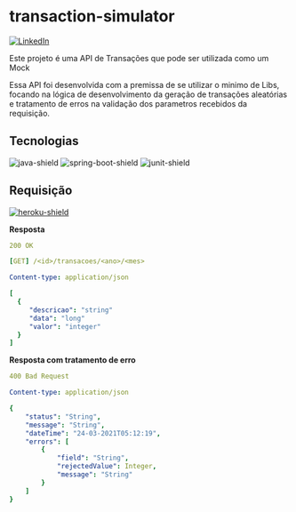 # transaction-simulator

[![LinkedIn][linkedin-shield]][linkedin-url]

Este projeto é uma API de Transações que pode ser utilizada como um Mock

Essa API foi desenvolvida com a premissa de se utilizar o minimo de Libs, focando
na lógica de desenvolvimento da geração de transações aleatórias e tratamento de erros 
na validação dos parametros recebidos da requisição.

## Tecnologias
![java-shield] ![spring-boot-shield] ![junit-shield]

## Requisição

[![heroku-shield]](https://autorization-simulator.herokuapp.com/1000/transacoes/2021/12) 


**Resposta**
```yaml
200 OK

[GET] /<id>/transacoes/<ano>/<mes>

Content-type: application/json

[
  {
     "descricao": "string"
     "data": "long"
     "valor": "integer"
  }  
]
```
**Resposta com tratamento de erro**
```yaml
400 Bad Request

Content-type: application/json

{
    "status": "String",
    "message": "String",
    "dateTime": "24-03-2021T05:12:19",
    "errors": [
        {
            "field": "String",
            "rejectedValue": Integer,
            "message": "String"
        }
    ]
}
```


[linkedin-shield]: https://img.shields.io/badge/-LinkedIn-black.svg?style=for-the-badge&logo=linkedin&colorB=555
[java-shield]: https://badgen.net/badge/Java/1.8/blue
[spring-boot-shield]: https://badgen.net/badge/Spring%20Boot/2.4.4/blue
[junit-shield]: https://badgen.net/badge/JUnit/5/blue
[heroku-shield]: https://img.shields.io/badge/Heroku-430098?style=for-the-badge&logo=heroku&logoColor=white

[linkedin-url]: https://www.linkedin.com/in/márcio-césar-5bb658104/
[heroku-url]: https://autorization-simulator.herokuapp.com/1000/transacoes/2021/12
